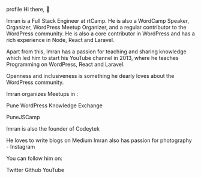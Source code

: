 profile
Hi there, 👋

Imran is a Full Stack Engineer at rtCamp. He is also a WordCamp Speaker, Organizer, WordPress Meetup Organizer, and a regular contributor to the WordPress community. He is also a core contributor in WordPress and has a rich experience in Node, React and Laravel.

Apart from this, Imran has a passion for teaching and sharing knowledge which led him to start his YouTube channel in 2013, where he teaches Programming on WordPress, React and Laravel.

Openness and inclusiveness is something he dearly loves about the WordPress community.

Imran organizes Meetups in :

Pune WordPress Knowledge Exchange

PuneJSCamp

Imran is also the founder of Codeytek

He loves to write blogs on Medium Imran also has passion for photography - Instagram

You can follow him on:

Twitter Github YouTube
